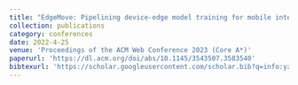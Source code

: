 ```yaml
---
title: "EdgeMove: Pipelining device-edge model training for mobile intelligence"
collection: publications
category: conferences
date: 2022-4-25
venue: 'Proceedings of the ACM Web Conference 2023 (Core A*)'
paperurl: 'https://dl.acm.org/doi/abs/10.1145/3543507.3583540'
bibtexurl: 'https://scholar.googleusercontent.com/scholar.bib?q=info:yz3H2E_w388J:scholar.google.com/&output=citation&scisdr=CgLNT0f7ELXU8Qn1xs4:AAZF9b8AAAAAaMzz3s5PaZrcgKmAVIWhuw4pTXA&scisig=AAZF9b8AAAAAaMzz3ii5qsRwSVIllQuaoyFLKaI&scisf=4&ct=citation&cd=-1&hl=en&scfhb=1'
---
```

